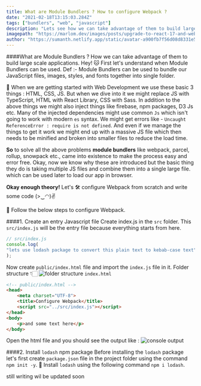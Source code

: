 ```yaml
---
title: What are Module Bundlers ? How to configure Webpack ?
date: "2021-02-18T13:15:03.284Z"
tags: ["bundlers", "web", "javascript"]
description: "Lets see how we can take advantage of them to build large scale applications."
imagepath: "https://marlom.dev/images/posts/upgrade-to-react-17-and-webpack-5/header.png"
author: "https://sumanth.netlify.app/static/avatar-a900fb7f56d08d8331e5b8b67b1a09f7.png"
---
```


####What are Module Bundlers ? How we can take advantage of them to build large scale applications.
Hey! 🐱
First let's understand when Module Bundlers can be used. 
Def :- Module Bundlers can be used to bundle our JavaScript files, images, styles, and fonts together into single folder.

🌼 
When we are getting started with Web Development we use these basic 3 things : HTML, CSS, JS. But when we dive into it we might replace JS with TypeScript, HTML with React Library, CSS with Sass.
In addition to the above things we might also inject things like firebase, npm packages, D3 Js etc. Many of the injected dependencies might use common `Js` which isn't going to work with modern `es` syntax. We might get errors like - `Uncaught ReferenceError : require is not defined`. And even if we manage the things to get it work we might end up with a massive JS file which then needs to be minified and broken into smaller files to reduce the load time.

**So** to solve all the above problems **module bundlers** like webpack, parcel, rollup, snowpack etc., came into existence to make the process easy and error free.
Okay, now we know why these are introduced but the basic thing they do is taking multiple JS files and combine them into a single large file. which can be used later to load our app in browser. 

**Okay enough theory!** Let's 🛠️ configure Webpack from scratch and write some code (>‿◠)✌

🌻 Follow the below steps to configure Webpack.

####1. Create an entry Javascript file
Create index.js in the `src` folder. This `src/index.js` will be the entry file because everything starts from here.
```Javascript
// src/index.js
console.log(
"lets use lodash package to convert this plain text to kebab-case text"
);
```
Now create  `public/index.html` file and import the `index.js` file in it.
Folder structure 👇🏻
![folder structure](https://dev-to-uploads.s3.amazonaws.com/uploads/articles/id2tcizuf5huinsxewxv.png)
`index.html`
```HTML
<!-- public/index.html -->
<head>
    <meta charset="UTF-8">
    <title>Configure Webpack</title>
    <script src="../src/index.js"></script>
</head>
<body>
    <p>and some text here</p>
</body>
```
Open the html file and you should see the output like :
![console output](https://dev-to-uploads.s3.amazonaws.com/uploads/articles/t3nd5nvigi5kgzfn9zs3.png)

####2. Install `lodash` npm package
Before installing the `lodash` package let's first create `package.json` file in the project folder using the command `npm init -y`.
🌻
Install `lodash` using the following command `npm i lodash`.

still writing wil be updated soon